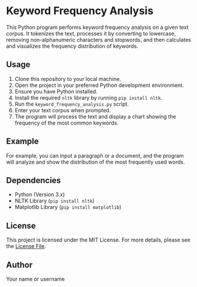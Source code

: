 # Keyword Frequency Analysis

This Python program performs keyword frequency analysis on a given text corpus. It tokenizes the text, processes it by converting to lowercase, removing non-alphanumeric characters and stopwords, and then calculates and visualizes the frequency distribution of keywords.

## Usage

1. Clone this repository to your local machine.
2. Open the project in your preferred Python development environment.
3. Ensure you have Python installed.
4. Install the required `nltk` library by running `pip install nltk`.
5. Run the `keyword_frequency_analysis.py` script.
6. Enter your text corpus when prompted.
7. The program will process the text and display a chart showing the frequency of the most common keywords.

## Example

For example, you can input a paragraph or a document, and the program will analyze and show the distribution of the most frequently used words.

## Dependencies

- Python (Version 3.x)
- NLTK Library (`pip install nltk`)
- Matplotlib Library (`pip install matplotlib`)

## License

This project is licensed under the MIT License. For more details, please see the [License File](LICENSE).

## Author

Your name or username
